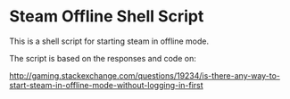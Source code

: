Steam Offline Shell Script
==========================

This is a shell script for starting steam in offline mode.  

The script is based on the responses and code on:

http://gaming.stackexchange.com/questions/19234/is-there-any-way-to-start-steam-in-offline-mode-without-logging-in-first

